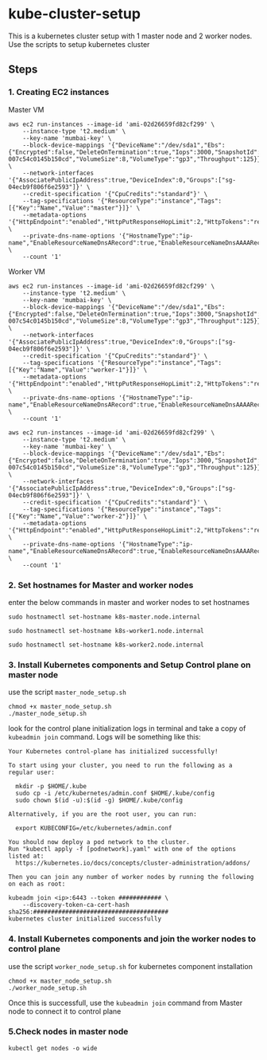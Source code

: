 # kube-cluster-setup

This is a kubernetes cluster setup with 1 master node and 2 worker nodes.
Use the scripts to setup kubernetes cluster

## Steps

### 1. Creating EC2 instances
 Master VM
```
aws ec2 run-instances --image-id 'ami-02d26659fd82cf299' \
	--instance-type 't2.medium' \
	--key-name 'mumbai-key' \
	--block-device-mappings '{"DeviceName":"/dev/sda1","Ebs":{"Encrypted":false,"DeleteOnTermination":true,"Iops":3000,"SnapshotId":"snap-007c54c0145b150cd","VolumeSize":8,"VolumeType":"gp3","Throughput":125}}' \
	--network-interfaces '{"AssociatePublicIpAddress":true,"DeviceIndex":0,"Groups":["sg-04ecb9f806f6e2593"]}' \
	--credit-specification '{"CpuCredits":"standard"}' \
	--tag-specifications '{"ResourceType":"instance","Tags":[{"Key":"Name","Value":"master"}]}' \
	--metadata-options '{"HttpEndpoint":"enabled","HttpPutResponseHopLimit":2,"HttpTokens":"required"}' \
	--private-dns-name-options '{"HostnameType":"ip-name","EnableResourceNameDnsARecord":true,"EnableResourceNameDnsAAAARecord":false}' \
	--count '1' 
```

Worker VM <br>

```
aws ec2 run-instances --image-id 'ami-02d26659fd82cf299' \
	--instance-type 't2.medium' \
	--key-name 'mumbai-key' \
	--block-device-mappings '{"DeviceName":"/dev/sda1","Ebs":{"Encrypted":false,"DeleteOnTermination":true,"Iops":3000,"SnapshotId":"snap-007c54c0145b150cd","VolumeSize":8,"VolumeType":"gp3","Throughput":125}}' \
	--network-interfaces '{"AssociatePublicIpAddress":true,"DeviceIndex":0,"Groups":["sg-04ecb9f806f6e2593"]}' \
	--credit-specification '{"CpuCredits":"standard"}' \
	--tag-specifications '{"ResourceType":"instance","Tags":[{"Key":"Name","Value":"worker-1"}]}' \
	--metadata-options '{"HttpEndpoint":"enabled","HttpPutResponseHopLimit":2,"HttpTokens":"required"}' \
	--private-dns-name-options '{"HostnameType":"ip-name","EnableResourceNameDnsARecord":true,"EnableResourceNameDnsAAAARecord":false}' \
	--count '1' 
```

```
aws ec2 run-instances --image-id 'ami-02d26659fd82cf299' \
	--instance-type 't2.medium' \
	--key-name 'mumbai-key' \
	--block-device-mappings '{"DeviceName":"/dev/sda1","Ebs":{"Encrypted":false,"DeleteOnTermination":true,"Iops":3000,"SnapshotId":"snap-007c54c0145b150cd","VolumeSize":8,"VolumeType":"gp3","Throughput":125}}' \
	--network-interfaces '{"AssociatePublicIpAddress":true,"DeviceIndex":0,"Groups":["sg-04ecb9f806f6e2593"]}' \
	--credit-specification '{"CpuCredits":"standard"}' \
	--tag-specifications '{"ResourceType":"instance","Tags":[{"Key":"Name","Value":"worker-2"}]}' \
	--metadata-options '{"HttpEndpoint":"enabled","HttpPutResponseHopLimit":2,"HttpTokens":"required"}' \
	--private-dns-name-options '{"HostnameType":"ip-name","EnableResourceNameDnsARecord":true,"EnableResourceNameDnsAAAARecord":false}' \
	--count '1' 
```

### 2. Set hostnames for Master and worker nodes

enter the below commands in master and worker nodes to set hostnames
```
sudo hostnamectl set-hostname k8s-master.node.internal
```

```
sudo hostnamectl set-hostname k8s-worker1.node.internal
```
```
sudo hostnamectl set-hostname k8s-worker2.node.internal
```

### 3. Install Kubernetes components and Setup Control plane on master node
use the script `master_node_setup.sh`
```
chmod +x master_node_setup.sh
./master_node_setup.sh
```
look for the control plane initialization logs in terminal and take a copy of `kubeadmin join` command. Logs will be something like this:
```
Your Kubernetes control-plane has initialized successfully!

To start using your cluster, you need to run the following as a regular user:

  mkdir -p $HOME/.kube
  sudo cp -i /etc/kubernetes/admin.conf $HOME/.kube/config
  sudo chown $(id -u):$(id -g) $HOME/.kube/config

Alternatively, if you are the root user, you can run:

  export KUBECONFIG=/etc/kubernetes/admin.conf

You should now deploy a pod network to the cluster.
Run "kubectl apply -f [podnetwork].yaml" with one of the options listed at:
  https://kubernetes.io/docs/concepts/cluster-administration/addons/

Then you can join any number of worker nodes by running the following on each as root:

kubeadm join <ip>:6443 --token ############ \
	--discovery-token-ca-cert-hash sha256:######################################
kubernetes cluster initialized successfully
```

### 4. Install Kubernetes components and join the worker nodes to control plane
use the script `worker_node_setup.sh` for kubernetes component installation
```
chmod +x master_node_setup.sh
./worker_node_setup.sh
```
Once this is successfull, use the `kubeadmin join` command from Master node to connect it to control plane

### 5.Check nodes in master node
```
kubectl get nodes -o wide

```